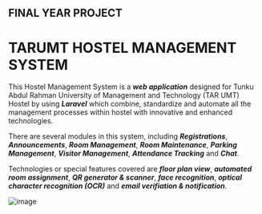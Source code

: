 ## FINAL YEAR PROJECT
# TARUMT HOSTEL MANAGEMENT SYSTEM

This Hostel Management System is a ***web application*** designed for Tunku Abdul Rahman University of Management and Technology (TAR UMT) Hostel by using ***Laravel*** which combine, standardize and automate all the management processes within hostel with innovative and enhanced technologies.

There are several modules in this system, including ***Registrations***, ***Announcements***, ***Room Management***, ***Room Maintenance***, ***Parking Management***, ***Visitor Management***, ***Attendance Tracking*** and ***Chat***.

Technologies or special features covered are ***floor plan view***, ***automated room assignment***, ***QR generator & scanner***, ***face recognition***, ***optical character recognition (OCR)*** and ***email verifiation & notification***.



![image](https://github.com/Shuwei16/Hostel-Management-System/assets/143493097/26b89df3-1f1e-4962-b4d8-d7635d3f7a3f)

